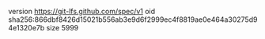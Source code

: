 version https://git-lfs.github.com/spec/v1
oid sha256:866dbf8426d15021b556ab3e9d6f2999ec4f8819ae0e464a30275d94e1320e7b
size 5999
